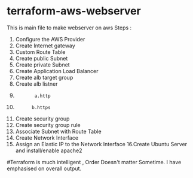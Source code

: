 # terraform-aws-webserver
This is main file to make webserver on aws 
Steps :
1.   Configure the AWS Provider
2.   Create Internet gateway
3.   Custom Route Table
4.   Create public Subnet
5.   Create private Subnet
6.   Create Application Load Balancer
7.   Create  alb target group
8.   Create  alb listner
9.            a.http
10.           b.https
11. Create security group
12. Create security group rule
13. Associate Subnet with Route Table
14. Create Network Interface
15. Assign an Elastic IP to the Network Interface
16.Create Ubuntu Server and install/enable apache2

#Terraform is much intelligent , Order Doesn't matter Sometime.
I have emphasised on overall output.
     
     

